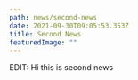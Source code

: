 ```yaml
---
path: news/second-news
date: 2021-09-30T09:05:53.353Z
title: Second News
featuredImage: ""
---
```

EDIT: Hi this is second news